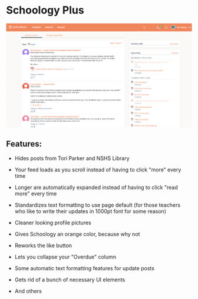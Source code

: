 # Schoology Plus

![screenshot](https://github.com/iahuang/schoology-plus/raw/master/screenshots/sc0.png)

## Features:

- Hides posts from Tori Parker and NSHS Library
- Your feed loads as you scroll instead of having to click "more" every time
- Longer are automatically expanded instead of having to click "read more" every time
- Standardizes text formatting to use page default (for those teachers who like to write their updates in 1000pt font for some reason)
- Cleaner looking profile pictures
- Gives Schoology an orange color, because why not
- Reworks the like button
- Lets you collapse your "Overdue" column
- Some automatic text formatting features for update posts
- Gets rid of a bunch of necessary UI elements

- And others